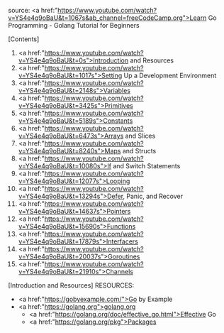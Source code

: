 source: <a href:"https://www.youtube.com/watch?v=YS4e4q9oBaU&t=1067s&ab_channel=freeCodeCamp.org">Learn Go Programming - Golang Tutorial for Beginners</a>

[Contents]
1. <a href:"https://www.youtube.com/watch?v=YS4e4q9oBaU&t=0s">Introduction and Resources</a>
2. <a href:"https://www.youtube.com/watch?v=YS4e4q9oBaU&t=1017s">Setting Up a Development Environment</a>
3. <a href:"https://www.youtube.com/watch?v=YS4e4q9oBaU&t=2148s">Variables</a>
4. <a href:"https://www.youtube.com/watch?v=YS4e4q9oBaU&t=3425s">Primitives</a>
5. <a href:"https://www.youtube.com/watch?v=YS4e4q9oBaU&t=5189s">Constants</a>
6. <a href:"https://www.youtube.com/watch?v=YS4e4q9oBaU&t=6473s">Arrays and Slices</a>
7. <a href:"https://www.youtube.com/watch?v=YS4e4q9oBaU&t=8240s">Maps and Structs</a>
8. <a href:"https://www.youtube.com/watch?v=YS4e4q9oBaU&t=10080s">If and Switch Statements</a>
9. <a href:"https://www.youtube.com/watch?v=YS4e4q9oBaU&t=12077s">Looping</a>
10. <a href:"https://www.youtube.com/watch?v=YS4e4q9oBaU&t=13294s">Defer, Panic, and Recover</a>
11. <a href:"https://www.youtube.com/watch?v=YS4e4q9oBaU&t=14637s">Pointers</a>
12. <a href:"https://www.youtube.com/watch?v=YS4e4q9oBaU&t=15690s">Functions</a>
13. <a href:"https://www.youtube.com/watch?v=YS4e4q9oBaU&t=17879s">Interfacers</a>
14. <a href:"https://www.youtube.com/watch?v=YS4e4q9oBaU&t=20037s">Goroutines</a>
15. <a href:"https://www.youtube.com/watch?v=YS4e4q9oBaU&t=21910s">Channels</a>

[Introduction and Resources]
RESOURCES:
- <a href:"https://gobyexample.com/">Go by Example</a>
- <a href:"https://golang.org">golang.org</a>
    - <a href:"https://golang.org/doc/effective_go.html">Effective Go</a>
    - <a href:"https://golang.org/pkg">Packages</a>